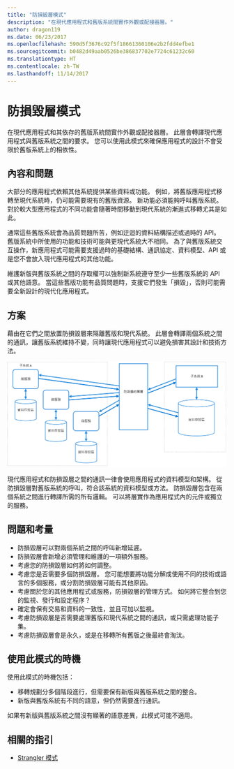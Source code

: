```yaml
---
title: "防損毀層模式"
description: "在現代應用程式和舊版系統間實作外觀或配接器層。"
author: dragon119
ms.date: 06/23/2017
ms.openlocfilehash: 590d5f3676c92f5f18661360106e2b2fdd4efbe1
ms.sourcegitcommit: b0482d49aab0526be386837702e7724c61232c60
ms.translationtype: HT
ms.contentlocale: zh-TW
ms.lasthandoff: 11/14/2017
---
```

# <a name="anti-corruption-layer-pattern"></a>防損毀層模式

在現代應用程式和其依存的舊版系統間實作外觀或配接器層。 此層會轉譯現代應用程式與舊版系統之間的要求。 您可以使用此模式來確保應用程式的設計不會受限於舊版系統上的相依性。

## <a name="context-and-problem"></a>內容和問題

大部分的應用程式依賴其他系統提供某些資料或功能。 例如，將舊版應用程式移轉至現代系統時，仍可能需要現有的舊版資源。 新功能必須能夠呼叫舊版系統。 對於較大型應用程式的不同功能會隨著時間移動到現代系統的漸進式移轉尤其是如此。

通常這些舊版系統會為品質問題所苦，例如迂迴的資料結構描述或過時的 API。 舊版系統中所使用的功能和技術可能與更現代系統大不相同。 為了與舊版系統交互操作，新應用程式可能需要支援過時的基礎結構、通訊協定、資料模型、API 或是您不會放入現代應用程式的其他功能。

維護新版與舊版系統之間的存取權可以強制新系統遵守至少一些舊版系統的 API 或其他語意。 當這些舊版功能有品質問題時，支援它們發生「損毀」，否則可能需要全新設計的現代化應用程式。 

## <a name="solution"></a>方案

藉由在它們之間放置防損毀層來隔離舊版和現代系統。 此層會轉譯兩個系統之間的通訊，讓舊版系統維持不變，同時讓現代應用程式可以避免損害其設計和技術方法。

![](./_images/anti-corruption-layer.png) 

現代應用程式和防損毀層之間的通訊一律會使用應用程式的資料模型和架構。 從防損毀層對舊版系統的呼叫，符合該系統的資料模型或方法。 防損毀層包含在兩個系統之間進行轉譯所需的所有邏輯。 可以將層實作為應用程式內的元件或獨立的服務。

## <a name="issues-and-considerations"></a>問題和考量

- 防損毀層可以對兩個系統之間的呼叫新增延遲。
- 防損毀層會新增必須管理和維護的一項額外服務。
- 考慮您的防損毀層如何將如何調整。
- 考慮您是否需要多個防損毀層。 您可能想要將功能分解成使用不同的技術或語言的多個服務，或分割防損毀層可能有其他原因。
- 考慮關於您的其他應用程式或服務，防損毀層的管理方式。 如何將它整合到您的監視、發行和設定程序？
- 確定會保有交易和資料的一致性，並且可加以監視。
- 考慮防損毀層是否需要處理舊版和現代系統之間的通訊，或只需處理功能子集。 
- 考慮防損毀層會是永久，或是在移轉所有舊版之後最終會淘汰。

## <a name="when-to-use-this-pattern"></a>使用此模式的時機

使用此模式的時機包括：

- 移轉規劃分多個階段進行，但需要保有新版與舊版系統之間的整合。
- 新版與舊版系統有不同的語意，但仍然需要進行通訊。

如果有新版與舊版系統之間沒有顯著的語意差異，此模式可能不適用。 

## <a name="related-guidance"></a>相關的指引

- [Strangler 模式][strangler]

[strangler]: ./strangler.md
